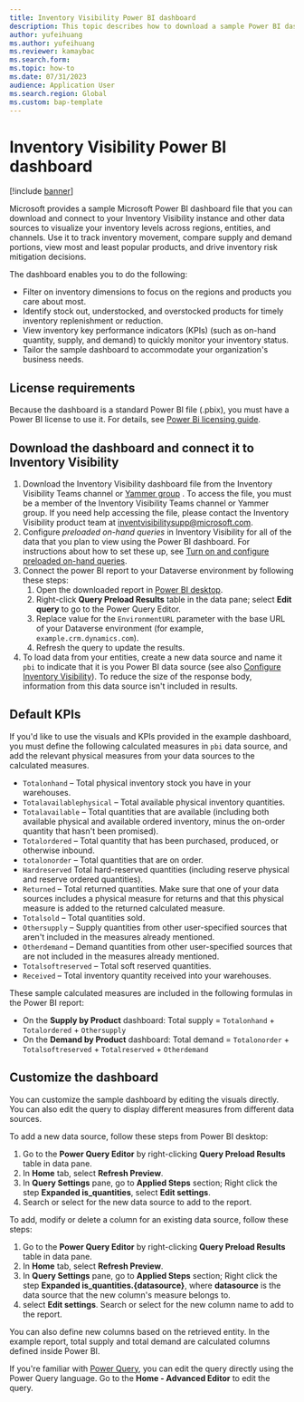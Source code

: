 ```yaml
---
title: Inventory Visibility Power BI dashboard
description: This topic describes how to download a sample Power BI dashboard file and connect to your Inventory Visibility instance and other data sources to visualize your inventory levels across regions, entities, and channels.
author: yufeihuang
ms.author: yufeihuang
ms.reviewer: kamaybac
ms.search.form:
ms.topic: how-to
ms.date: 07/31/2023
audience: Application User
ms.search.region: Global
ms.custom: bap-template
---
```


# Inventory Visibility Power BI dashboard

[!include [banner](../includes/banner.md)]

Microsoft provides a sample Microsoft Power BI dashboard file that you can download and connect to your Inventory Visibility instance and other data sources to visualize your inventory levels across regions, entities, and channels. Use it to track inventory movement, compare supply and demand portions, view most and least popular products, and drive inventory risk mitigation decisions.

The dashboard enables you to do the following:

- Filter on inventory dimensions to focus on the regions and products you care about most.
- Identify stock out, understocked, and overstocked products for timely inventory replenishment or reduction.
- View inventory key performance indicators (KPIs) (such as on-hand quantity, supply, and demand) to quickly monitor your inventory status.
- Tailor the sample dashboard to accommodate your organization's business needs.

## License requirements

Because the dashboard is a standard Power BI file (.pbix), you must have a Power BI license to use it. For details, see [Power Bi licensing guide](https://powerbi.microsoft.com/pricing/).

## Download the dashboard and connect it to Inventory Visibility

1. Download the Inventory Visibility dashboard file from the Inventory Visibility Teams channel or [Yammer group](https://www.yammer.com/dynamicsaxfeedbackprograms/#/threads/inGroup?type=in_group&feedId=46697168896) <!--KFM: Can we give links here? --> <!--Jiacheng: Added email-->. To access the file, you must be a member of the Inventory Visibility Teams channel or Yammer group. If you need help accessing the file, please contact the Inventory Visibility product team at [inventvisibilitysupp@microsoft.com](mailto:inventvisibilitysupp@microsoft.com). <!--KFM: Is this the right email to write to for this? --> <!--Jiacheng: Yufei will double confirm-->
1. Configure *preloaded on-hand queries* in Inventory Visibility for all of the data that you plan to view using the Power BI dashboard. For instructions about how to set these up, see [Turn on and configure preloaded on-hand queries](inventory-visibility-configuration.md#query-preload-configuration).
1. Connect the power BI report to your Dataverse environment by following these steps:
    1. Open the downloaded report in [Power BI desktop](https://powerbi.microsoft.com/downloads).
    1. Right-click **Query Preload Results** table in the data pane; select **Edit query** to go to the Power Query Editor. <!--KFM: Are you referring to the Data pane? --> <!-- Jiacheng: Yes, and edited here and below -->
    1. Replace value for the `EnvironmentURL` parameter with the base URL of your Dataverse environment (for example,  `example.crm.dynamics.com`).
    1. Refresh the query to update the results.
1. To load data from your entities, create a new data source and name it `pbi` to indicate that it is you Power BI data source (see also [Configure Inventory Visibility](inventory-visibility-configuration.md)). To reduce the size of the response body, information from this data source isn't included in results.

## Default KPIs

If you'd like to use the visuals and KPIs provided in the example dashboard, you must define the following calculated measures in `pbi` data source, and add the relevant physical measures from your data sources to the calculated measures.

- `Totalonhand` – Total physical inventory stock you have in your warehouses.
- `Totalavailablephysical` – Total available physical inventory quantities.
- `Totalavailable` – Total quantities that are available (including both available physical and available ordered inventory, minus the on-order quantity that hasn't been promised).
- `Totalordered` – Total quantity that has been purchased, produced, or otherwise inbound.
- `totalonorder` – Total quantities that are on order.
- `Hardreserved` Total hard-reserved quantities (including reserve physical and reserve ordered quantities).
- `Returned` – Total returned quantities. Make sure that one of your data sources includes a physical measure for returns and that this physical measure is added to the returned calculated measure.
- `Totalsold` – Total quantities sold.
- `Othersupply` – Supply quantities from other user-specified sources that aren't included in the measures already mentioned.
- `Otherdemand` – Demand quantities from other user-specified sources that are not included in the measures already mentioned.
- `Totalsoftreserved` – Total soft reserved quantities.
- `Received` – Total inventory quantity received into your warehouses.

These sample calculated measures are included in the following formulas in the Power BI report:

- On the **Supply by Product** dashboard: Total supply = `Totalonhand` &plus; `Totalordered` &plus; `Othersupply`
- On the **Demand by Product** dashboard: Total demand = `Totalonorder` &plus; `Totalsoftreserved` &plus; `Totalreserved` &plus; `Otherdemand`

## Customize the dashboard

You can customize the sample dashboard by editing the visuals directly. You can also edit the query to display different measures from different data sources.

To add a new data source, follow these steps from Power BI desktop: <!--KFM: Is this procedure complete? I can't picture it. -->

1. Go to the **Power Query Editor** by right-clicking **Query Preload Results** table in data pane. <!--KFM: Where are we? In Power BI desktop? -->
1. In **Home** tab, select **Refresh Preview**. <!--KFM: What is this? Something on the ribbon? Is this the right label? -->
1. In **Query Settings** pane, go to **Applied Steps** section; Right click the step **Expanded is_quantities**, select **Edit settings**.
1. Search or select for the new data source to add to the report. <!--KFM: Did we really add a data source somehow here? -->

To add, modify or delete a column for an existing data source, follow these steps:

1. Go to the **Power Query Editor** by right-clicking **Query Preload Results** table in data pane. <!--KFM: Where are we? In Power BI desktop? -->
1. In **Home** tab, select **Refresh Preview**.  <!--KFM: What is this? Something on the ribbon? Is this the right label? -->
1. In **Query Settings** pane, go to **Applied Steps** section; Right click the step **Expanded is_quantities.{datasource}**, where **datasource** is the data source that the new column's measure belongs to.
1. select **Edit settings**.  Search or select for the new column name to add to the report.

You can also define new columns based on the retrieved entity. In the example report, total supply and total demand are calculated columns defined inside Power BI.

If you're familiar with [Power Query](https://powerquery.microsoft.com), you can edit the query directly using the Power Query language. Go to the **Home - Advanced Editor** to edit the query. <!--KFM: What is this? Something on the ribbon? Is this the right label? -->

